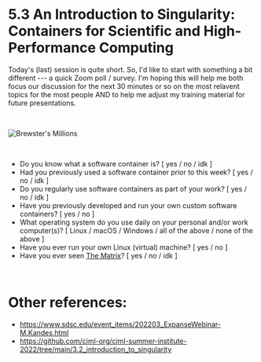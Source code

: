 # 5.3 An Introduction to Singularity: Containers for Scientific and High-Performance Computing

Today's (last) session is quite short. So, I'd like to start with something a bit different --- a quick Zoom poll / survey. I'm hoping this will help me both focus our discussion for the next 30 minutes or so on the most relavent topics for the most people AND to help me adjust my training material for future presentations.  

</br>

![Brewster's Millions](https://image-cdn.neatoshop.com/styleimg/92820/none/navy/default/430563-20;1567795896y.jpg)

</br>

- Do you know what a software container is? [ yes / no / idk ]
- Had you previously used a software container prior to this week? [ yes / no / idk ]
- Do you regularly use software containers as part of your work? [ yes / no / idk ]
- Have you previously developed and run your own custom software containers? [ yes / no ]
- What operating system do you use daily on your personal and/or work computer(s)? [ Linux / macOS / Windows / all of the above / none of the above ]
- Have you ever run your own Linux (virtual) machine? [ yes / no ]
- Have you ever seen [The Matrix](https://en.wikipedia.org/wiki/The_Matrix)? [ yes / no / idk ]

</br>

# Other references:
- https://www.sdsc.edu/event_items/202203_ExpanseWebinar-M.Kandes.html
- https://github.com/ciml-org/ciml-summer-institute-2022/tree/main/3.2_introduction_to_singularity
